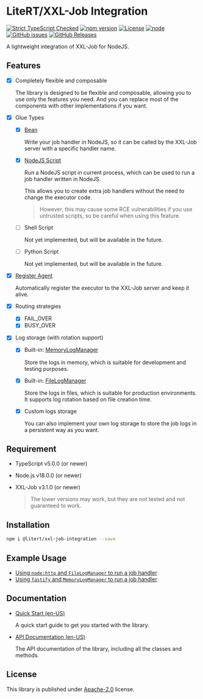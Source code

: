# LiteRT/XXL-Job Integration

[![Strict TypeScript Checked](https://badgen.net/badge/TS/Strict "Strict TypeScript Checked")](https://www.typescriptlang.org)
[![npm version](https://img.shields.io/npm/v/@litert/xxl-job-integration.svg?colorB=brightgreen)](https://www.npmjs.com/package/@litert/xxl-job-integration "Stable Version")
[![License](https://img.shields.io/npm/l/@litert/xxl-job-integration.svg?maxAge=2592000?style=plastic)](https://github.com/litert/xxl-job-integration.js/blob/master/LICENSE)
[![node](https://img.shields.io/node/v/@litert/xxl-job-integration.svg?colorB=brightgreen)](https://nodejs.org/dist/latest-v8.x/)
[![GitHub issues](https://img.shields.io/github/issues/litert/xxl-job-integration.js.svg)](https://github.com/litert/xxl-job-integration.js/issues)
[![GitHub Releases](https://img.shields.io/github/release/litert/xxl-job-integration.js.svg)](https://github.com/litert/xxl-job-integration.js/releases "Stable Release")

A lightweight integration of XXL-Job for NodeJS.

## Features

- [x] Completely flexible and composable

    The library is designed to be flexible and composable, allowing you to use only the features you need. And you can replace most of the components with other implementations if you want.

- [x] Glue Types

    - [x] [Bean](./src//lib/JobRunner/Bean.ts)

        Write your job handler in NodeJS, so it can be called by the XXL-Job server with a specific handler name.

    - [x] [NodeJS Script](./src/lib/JobRunner/NodeJsInProcess.ts)

        Run a NodeJS script in current process, which can be used to run a job handler written in NodeJS.

        This allows you to create extra job handlers without the need to change the executor code.

        > However, this may cause some RCE vulnerabilities if you use untrusted scripts, so be careful when using this feature.

    - [ ] Shell Script

        Not yet implemented, but will be available in the future.

    - [ ] Python Script

        Not yet implemented, but will be available in the future.

- [x] [Register Agent](./src/lib/RegisterAgent.ts)

    Automatically register the executor to the XXL-Job server and keep it alive.

- [x] Routing strategies

    - [x] FAIL_OVER
    - [x] BUSY_OVER

- [x] Log storage (with rotation support)

    - [x] Built-in: [MemoryLogManager](./src/lib/LogManagers/MemoryLogManager.ts)
    
        Store the logs in memory, which is suitable for development and testing purposes.

    - [x] Built-in: [FileLogManager](./src/lib/LogManagers/FileLogManager.ts)
    
        Store the logs in files, which is suitable for production environments. It supports log rotation based on file creation time.

    - [x] Custom logs storage

        You can also implement your own log storage to store the job logs in a persistent way as you want.

## Requirement

- TypeScript v5.0.0 (or newer)
- Node.js v18.0.0 (or newer)
- XXL-Job v3.1.0 (or newer)

    > The lower versions may work, but they are not tested and not guaranteed to work.

## Installation

```sh
npm i @litert/xxl-job-integration --save
```

## Example Usage

- [Using `node:http` and `FileLogManager` to run a job handler](./src/examples/quick-start/app.ts)
- [Using `fastify` and `MemoryLogManager` to run a job handler](./src/examples/using-fastify/app.ts)

## Documentation

- [Quick Start (en-US)](https://litert.org/projects/xxl-job-integration.js/guides/quick-start.html)

    A quick start guide to get you started with the library.

- [API Documentation (en-US)](https://litert.org/projects/xxl-job-integration.js/api/)

    The API documentation of the library, including all the classes and methods.

## License

This library is published under [Apache-2.0](./LICENSE) license.
